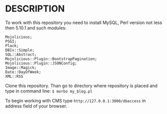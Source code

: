 DESCRIPTION
===========
To work with this repository you need to install MySQL, Perl version not less then 5.10.1 and such modules:

    Mojolicious;
    PSGI;
    Plack;
    DBIx::Simple;
    SQL::Abstract;
    Mojolicious::Plugin::BootstrapPagination;
    Mojolicious::Plugin::JSONConfig;
    Image::Magick;
    Date::DayOfWeek;
    XML::RSS

Clone this repository. Than go to directory where repository is placed and type in command line:
`$ morbo my_blog.pl`

To begin working with CMS type `http://127.0.0.1:3000/dbaccess` in address field of your browser.
